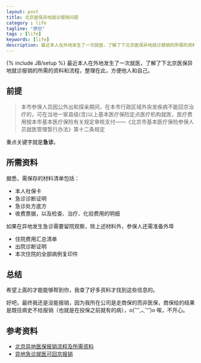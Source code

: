 ```yaml
---
layout: post
title: 北京医保异地就诊报销问题
category : life
tagline: "原创"
tags : [life]
keywords: [life]
description: 最近本人在外地发生了一次就医，了解了下北京医保异地就诊报销的所需的资料和流程，整理在此
---
```

{% include JB/setup %}
最近本人在外地发生了一次就医，了解了下北京医保异地就诊报销的所需的资料和流程，整理在此，方便他人和自己。

## 前提
> 本市参保人员因公外出和探亲期间，在本市行政区域外突发疾病不能回京治疗的，可在当地一家县级(含)以上基本医疗保险定点医疗机构就医，医疗费用按本市基本医疗保险有关规定审核支付——《北京市基本医疗保险参保人员就医管理暂行办法》第十二条规定

重点关键字就是**急诊**。

## 所需资料
据悉，需保存的材料清单包括：

- 本人社保卡
- 急诊诊断证明
- 急诊处方底方
- 收费票据，以及检查、治疗、化验费用的明细

如果在异地发生急诊需要留院观察，除上述材料外，参保人还需准备外埠

- 住院费用汇总清单
- 出院诊断证明
- 本次住院的全部病例复印件

## 总结
希望上面的才能能够帮到你，我查了好多资料才找到这些信息的。

好吧，最终我还是没能报销，因为我所在公司是走商保的而非医保，商保给的结果是既往病史不给报销（也就是在投保之前就有的病），o(︶︿︶)o 唉，不开心。

## 参考资料
- [北京异地医保报销流程及所需资料](http://zm12.sm-img2.com/?src=http%3A%2F%2Fwww.hzins.com%2Fstudy%2Fdetal-136412.html&uid=aacfb85ae7383ddc5ae16e35b1426490&hid=4776f2db8b9473483b4ff7f3e7156ec4&pos=5&cid=9&time=1443399639828&from=click&restype=1&pagetype=0000004002000402&bu=web&query=%E5%8C%97%E4%BA%AC%E5%8C%BB%E4%BF%9D%E5%BC%82%E5%9C%B0%E6%80%A5%E8%AF%8A%E6%8A%A5%E9%94%80&mode=&uc_param_str=dnntnwvepffrgibijbprsvpi)
- [异地急诊就医可回京报销](http://beijing.qianlong.com/3825/2015/07/21/2500@10423583.htm)




